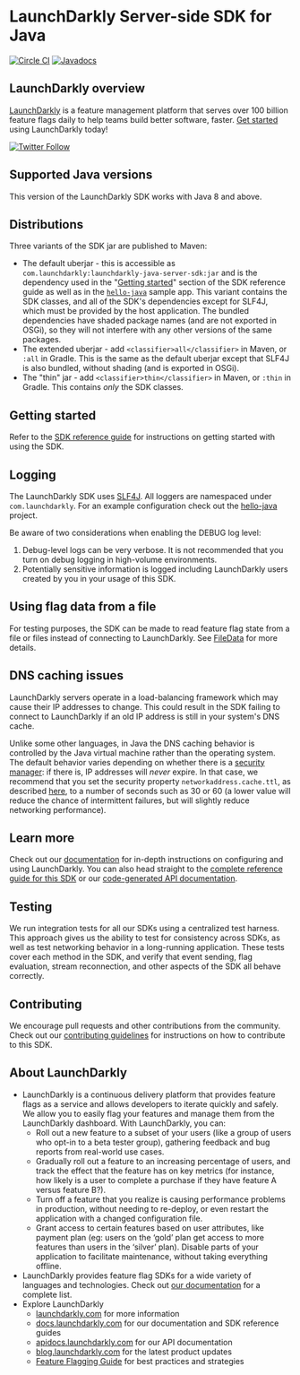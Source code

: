 # LaunchDarkly Server-side SDK for Java

[![Circle CI](https://circleci.com/gh/launchdarkly/java-server-sdk.svg?style=shield)](https://circleci.com/gh/launchdarkly/java-server-sdk)
[![Javadocs](http://javadoc.io/badge/com.launchdarkly/launchdarkly-java-server-sdk.svg)](http://javadoc.io/doc/com.launchdarkly/launchdarkly-java-server-sdk)

## LaunchDarkly overview

[LaunchDarkly](https://www.launchdarkly.com) is a feature management platform that serves over 100 billion feature flags daily to help teams build better software, faster. [Get started](https://docs.launchdarkly.com/docs/getting-started) using LaunchDarkly today!
 
[![Twitter Follow](https://img.shields.io/twitter/follow/launchdarkly.svg?style=social&label=Follow&maxAge=2592000)](https://twitter.com/intent/follow?screen_name=launchdarkly)

## Supported Java versions

This version of the LaunchDarkly SDK works with Java 8 and above.

## Distributions

Three variants of the SDK jar are published to Maven:

* The default uberjar - this is accessible as `com.launchdarkly:launchdarkly-java-server-sdk:jar` and is the dependency used in the "[Getting started](https://docs.launchdarkly.com/docs/java-sdk-reference#section-getting-started)" section of the SDK reference guide as well as in the [`hello-java`](https://github.com/launchdarkly/hello-java) sample app. This variant contains the SDK classes, and all of the SDK's dependencies except for SLF4J, which must be provided by the host application. The bundled dependencies have shaded package names (and are not exported in OSGi), so they will not interfere with any other versions of the same packages.
* The extended uberjar - add `<classifier>all</classifier>` in Maven, or `:all` in Gradle. This is the same as the default uberjar except that SLF4J is also bundled, without shading (and is exported in OSGi).
* The "thin" jar - add `<classifier>thin</classifier>` in Maven, or `:thin` in Gradle. This contains _only_ the SDK classes.

## Getting started

Refer to the [SDK reference guide](https://docs.launchdarkly.com/docs/java-sdk-reference#section-getting-started) for instructions on getting started with using the SDK.

## Logging

The LaunchDarkly SDK uses [SLF4J](https://www.slf4j.org/). All loggers are namespaced under `com.launchdarkly`. For an example configuration check out the [hello-java](https://github.com/launchdarkly/hello-java) project.

Be aware of two considerations when enabling the DEBUG log level:
1. Debug-level logs can be very verbose. It is not recommended that you turn on debug logging in high-volume environments.
1. Potentially sensitive information is logged including LaunchDarkly users created by you in your usage of this SDK.

## Using flag data from a file

For testing purposes, the SDK can be made to read feature flag state from a file or files instead of connecting to LaunchDarkly. See <a href="https://javadoc.io/doc/com.launchdarkly/launchdarkly-java-server-sdk/latest/com/launchdarkly/sdk/server/integrations/FileData.html">FileData</a> for more details.

## DNS caching issues

LaunchDarkly servers operate in a load-balancing framework which may cause their IP addresses to change. This could result in the SDK failing to connect to LaunchDarkly if an old IP address is still in your system's DNS cache.

Unlike some other languages, in Java the DNS caching behavior is controlled by the Java virtual machine rather than the operating system. The default behavior varies depending on whether there is a [security manager](https://docs.oracle.com/javase/tutorial/essential/environment/security.html): if there is, IP addresses will _never_ expire. In that case, we recommend that you set the security property `networkaddress.cache.ttl`, as described [here](https://docs.aws.amazon.com/sdk-for-java/v1/developer-guide/java-dg-jvm-ttl.html), to a number of seconds such as 30 or 60 (a lower value will reduce the chance of intermittent failures, but will slightly reduce networking performance).

## Learn more

Check out our [documentation](https://docs.launchdarkly.com) for in-depth instructions on configuring and using LaunchDarkly. You can also head straight to the [complete reference guide for this SDK](https://docs.launchdarkly.com/docs/java-sdk-reference) or our [code-generated API documentation](https://launchdarkly.github.io/java-server-sdk/).

## Testing

We run integration tests for all our SDKs using a centralized test harness. This approach gives us the ability to test for consistency across SDKs, as well as test networking behavior in a long-running application. These tests cover each method in the SDK, and verify that event sending, flag evaluation, stream reconnection, and other aspects of the SDK all behave correctly.

## Contributing

We encourage pull requests and other contributions from the community. Check out our [contributing guidelines](CONTRIBUTING.md) for instructions on how to contribute to this SDK.

## About LaunchDarkly

* LaunchDarkly is a continuous delivery platform that provides feature flags as a service and allows developers to iterate quickly and safely. We allow you to easily flag your features and manage them from the LaunchDarkly dashboard.  With LaunchDarkly, you can:
    * Roll out a new feature to a subset of your users (like a group of users who opt-in to a beta tester group), gathering feedback and bug reports from real-world use cases.
    * Gradually roll out a feature to an increasing percentage of users, and track the effect that the feature has on key metrics (for instance, how likely is a user to complete a purchase if they have feature A versus feature B?).
    * Turn off a feature that you realize is causing performance problems in production, without needing to re-deploy, or even restart the application with a changed configuration file.
    * Grant access to certain features based on user attributes, like payment plan (eg: users on the ‘gold’ plan get access to more features than users in the ‘silver’ plan). Disable parts of your application to facilitate maintenance, without taking everything offline.
* LaunchDarkly provides feature flag SDKs for a wide variety of languages and technologies. Check out [our documentation](https://docs.launchdarkly.com/docs) for a complete list.
* Explore LaunchDarkly
    * [launchdarkly.com](https://www.launchdarkly.com/ "LaunchDarkly Main Website") for more information
    * [docs.launchdarkly.com](https://docs.launchdarkly.com/  "LaunchDarkly Documentation") for our documentation and SDK reference guides
    * [apidocs.launchdarkly.com](https://apidocs.launchdarkly.com/  "LaunchDarkly API Documentation") for our API documentation
    * [blog.launchdarkly.com](https://blog.launchdarkly.com/  "LaunchDarkly Blog Documentation") for the latest product updates
    * [Feature Flagging Guide](https://github.com/launchdarkly/featureflags/  "Feature Flagging Guide") for best practices and strategies
